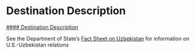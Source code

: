 # Destination Description

[#### Destination Description](javascript:void(0); "Destination Description")

See the Department of State’s [Fact Sheet on Uzbekistan](https://www.state.gov/countries-areas/uzbekistan/) for information on U.S.-Uzbekistan relations